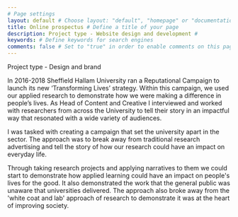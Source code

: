 ```yaml
---
# Page settings
layout: default # Choose layout: "default", "homepage" or "documentation-archive"
title: Online prospectus # Define a title of your page
description: Project type - Website design and development # 
keywords: # Define keywords for search engines
comments: false # Set to "true" in order to enable comments on this page. Make sure you properly setup "disqus_forum_shortname" variable in "_config.yml"
---
```


Project type - Design and brand

In 2016-2018 Sheffield Hallam University ran a Reputational Campaign to launch its new ‘Transforming Lives’ strategy. Within this campaign, we used our applied research to demonstrate how we were making a difference in people’s lives. As Head of Content and Creative I interviewed and worked with researchers from across the University to tell their story in an impactful way that resonated with a wide variety of audiences.

I was tasked with creating a campaign that set the university apart in the sector. The approach was to break away from traditional research advertising and tell the story of how our research could have an impact on everyday life.

Through taking research projects and applying narratives to them we could start to demonstrate how applied learning could have an impact on people's lives for the good. It also demonstrated the work that the general public was unaware that universities delivered. The approach also broke away from the 'white coat and lab' approach of research to demonstrate it was at the heart of improving society.